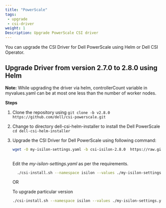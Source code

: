 ```yaml
---
title: "PowerScale"
tags: 
 - upgrade
 - csi-driver
weight: 1
Description: Upgrade PowerScale CSI driver
---
```

You can upgrade the CSI Driver for Dell PowerScale using Helm or Dell CSI Operator.

## Upgrade Driver from version 2.7.0 to 2.8.0 using Helm


**Note:** While upgrading the driver via helm, controllerCount variable in myvalues.yaml can be at most one less than the number of worker nodes.

**Steps**

1. Clone the repository using `git clone -b v2.8.0 https://github.com/dell/csi-powerscale.git`

2. Change to directory dell-csi-helm-installer to install the Dell PowerScale `cd dell-csi-helm-installer`
3. Upgrade the CSI Driver for Dell PowerScale using following command:

   ```bash
   wget -O my-isilon-settings.yaml -b csi-isilon-2.8.0  https://raw.githubusercontent.com/dell/helm-charts/main/charts/csi-isilon/values.yaml 
 
   ```
   Edit the _my-isilon-settings.yaml_ as per the requirements.

    ```bash
      ./csi-install.sh --namespace isilon --values ./my-isilon-settings.yaml   --upgrade
      ```
      OR 

      To upgrade particular version 
      ```bash
      ./csi-install.sh --namespace isilon --values ./my-isilon-settings.yaml  --helm-charts-version <version> --upgrade
      ```
